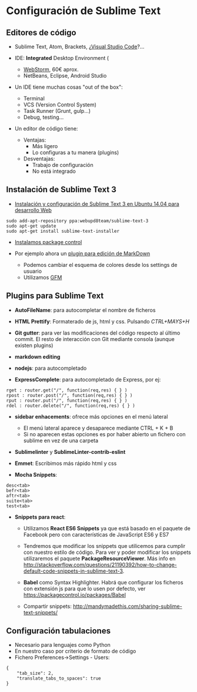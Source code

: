 # Configuración de Sublime Text



## Editores de código
- Sublime Text, Atom, Brackets, ¿[Visual Studio Code](https://code.visualstudio.com/)?...
- IDE: **Integrated** Desktop Environment (
    - [WebStorm](https://www.jetbrains.com/webstorm/), 60€ aprox.
    - NetBeans, Eclipse, Android Studio

- Un IDE tiene muchas cosas "out of the box":
    - Terminal
    - VCS (Version Control System)
    - Task Runner (Grunt, gulp...)
    - Debug, testing...


- Un editor de código tiene:
    - Ventajas:
    	- Más ligero
    	- Lo configuras a tu manera (plugins)
    - Desventajas:
        - Trabajo de configuración
        - No está integrado



## Instalación de Sublime Text 3

- [Instalación y configuración de Sublime Text 3 en Ubuntu 14.04 para desarrollo Web](http://www.formandome.es/linux/instalacion-y-configuracion-de-sublime-text-3-en-ubuntu-14-04-para-desarrollo-web/)

```
sudo add-apt-repository ppa:webupd8team/sublime-text-3 
sudo apt-get update
sudo apt-get install sublime-text-installer
```

- [Instalamos package control](https://packagecontrol.io/installation)

- Por ejemplo ahora un [plugin para edición de MarkDown](https://packagecontrol.io/packages/MarkdownEditing)
    - Podemos cambiar el esquema de colores desde los settings de usuario
    - Utilizamos [GFM](https://help.github.com/enterprise/11.10.340/user/articles/github-flavored-markdown/)


## Plugins para Sublime Text 

- **AutoFileName**: para autocompletar el nombre de ficheros  
- **HTML Prettify**: Formaterado de js, html y css. Pulsando *CTRL+MAYS+H*
- **Git gutter**: para ver las modificaciones del código respecto al último commit. El resto de interacción con Git mediante consola (aunque existen plugins)
- **markdown editing**


- **nodejs**: para autocompletado
- **ExpressComplete**: para autocompletado de Express, por ej:

```
rget : router.get("/", function(req,res) { } )
rpost : router.post("/", function(req,res) { } )
rput : router.put("/", function(req,res) { } )
rdel : router.delete("/", function(req,res) { } )
```

- **sidebar enhacements**: ofrece más opciones en el menú lateral
    - El menú lateral aparece y desaparece mediante CTRL + K + B
    - Si no aparecen estas opciones es por haber abierto un fichero con sublime en vez de una carpeta
- **Sublimelinter** y **SublimeLinter-contrib-eslint**
- **Emmet**: Escribimos más rápido html y css



- **Mocha Snippets**:
```
desc<tab>
befr<tab>
aftr<tab>
suite<tab>
test<tab>
```


- **Snippets para react**:
    - Utilizamos  **React ES6 Snippets** ya que está basado en el paquete de Facebook pero con características de JavaScript ES6 y ES7
    - Tendremos que modificar los snippets que utilicemos para cumplir con nuestro estilo de código. Para ver y poder modificar los snippets utilizaremos el paquete **PackageResourceViewer**. Más info en http://stackoverflow.com/questions/21190392/how-to-change-default-code-snippets-in-sublime-text-3.
    - **Babel** como Syntax Highlighter. Habrá que configurar los ficheros con extensión js para que lo usen por defecto, ver https://packagecontrol.io/packages/Babel
    
    - Compartir snippets: http://mandymadethis.com/sharing-sublime-text-snippets/



## Configuración tabulaciones
- Necesario para lenguajes como Python
- En nuestro caso por criterio de formato de código
- Fichero Preferences->Settings - Users:

```
{
    "tab_size": 2,
    "translate_tabs_to_spaces": true
}
```
